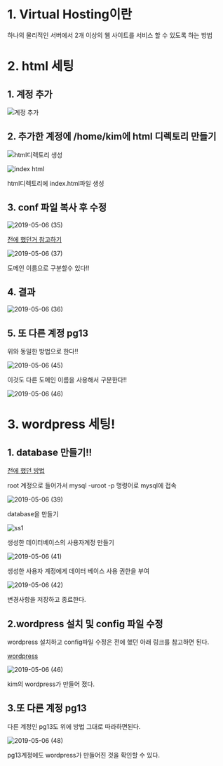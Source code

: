 # 1. Virtual Hosting이란

  하나의 물리적인 서버에서 2개 이상의 웹 사이트를 서비스 할 수 있도록 하는 방법
  
# 2. html 세팅  
## 1. 계정 추가

![계정 추가](https://user-images.githubusercontent.com/49421197/57215197-20edc680-7027-11e9-9be6-9d3f21259136.png)

## 2. 추가한 계정에 /home/kim에 html 디렉토리 만들기

![html디렉토리 생성](https://user-images.githubusercontent.com/49421197/57215277-54c8ec00-7027-11e9-8b58-8c9c365716ac.png)

![index html](https://user-images.githubusercontent.com/49421197/57215316-7033f700-7027-11e9-9005-97d51fdaa2fa.png)

html디렉토리에 index.html파일 생성

## 3. conf 파일 복사 후 수정
![2019-05-06 (35)](https://user-images.githubusercontent.com/49421197/57215406-be48fa80-7027-11e9-8c8a-a3da22ffb276.png)

[전에 했던거 참고하기](https://github.com/PyeongGangKim/21500185PyeongGangKim/blob/master/HW6/%EB%8F%84%EB%A9%94%EC%9D%B8%20%EC%9D%B4%EB%A6%84%20%EC%84%B8%ED%8C%85%20%EB%B0%8F%20%ED%98%B8%EC%8A%A4%ED%8A%B8%20%EB%B3%80%EA%B2%BD.md)

![2019-05-06 (37)](https://user-images.githubusercontent.com/49421197/57215737-c35a7980-7028-11e9-8410-f1695c74ed52.png)

도메인 이름으로 구분할수 있다!!

## 4. 결과

![2019-05-06 (36)](https://user-images.githubusercontent.com/49421197/57215601-5b0b9800-7028-11e9-9124-9ba9b8f2f3c5.png)

## 5. 또 다른 계정 pg13

위와 동일한 방법으로 한다!!

![2019-05-06 (45)](https://user-images.githubusercontent.com/49421197/57215812-f7ce3580-7028-11e9-94be-91a50f8a34ac.png)

이것도 다른 도메인 이름을 사용해서 구분한다!!

![2019-05-06 (46)](https://user-images.githubusercontent.com/49421197/57215853-1a604e80-7029-11e9-8225-49bcabe9f83b.png)

# 3. wordpress 세팅!

## 1. database 만들기!!
[전에 했던 방법](https://github.com/PyeongGangKim/21500185PyeongGangKim/blob/master/HW6/wordpress.md)

root 계정으로 들어가서
mysql -uroot -p 
명령어로 mysql에 접속

![2019-05-06 (39)](https://user-images.githubusercontent.com/49421197/57215912-4ed40a80-7029-11e9-83bc-3b52239903b4.png)

database을 만들기

![ss1](https://user-images.githubusercontent.com/49421197/57216076-c1dd8100-7029-11e9-93ac-0b3aaf1d3544.jpg)

생성한 데이터베이스의 사용자계정 만들기

![2019-05-06 (41)](https://user-images.githubusercontent.com/49421197/57216131-f3eee300-7029-11e9-8ebb-5006ce6cb925.png)

생성한 사용자 계정에게 데이터 베이스 사용 권한을 부여

![2019-05-06 (42)](https://user-images.githubusercontent.com/49421197/57222768-bea0c000-703e-11e9-87b2-f0c09630bcdc.png)

변경사항을 저장하고 종료한다.

## 2.wordpress 설치 및 config 파일 수정

wordpress 설치하고 config파일 수정은 전에 했던 아래 링크를 참고하면 된다.

[wordpress](https://github.com/PyeongGangKim/21500185PyeongGangKim/blob/master/HW6/wordpress.md)

![2019-05-06 (46)](https://user-images.githubusercontent.com/49421197/57222888-3b339e80-703f-11e9-9152-f234848c3720.png)

kim의 wordpress가 만들어 졌다.

## 3.또 다른 계정 pg13

다른 계정인 pg13도 위에 방법 그대로 따라하면된다.

![2019-05-06 (48)](https://user-images.githubusercontent.com/49421197/57222986-89e13880-703f-11e9-99f8-b565c09ef8c4.png)

pg13계정에도 wordpress가 만들어진 것을 확인할 수 있다.


